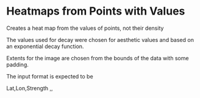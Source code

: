 Heatmaps from Points with Values
================================

Creates a heat map from the values of points, not their density

The values used for decay were chosen for aesthetic values and based on
an exponential decay function.

Extents for the image are chosen from the bounds of the data with some
padding.

The input format is expected to be

   Lat,Lon,Strength
   <lat>,<lon>,<strength>


